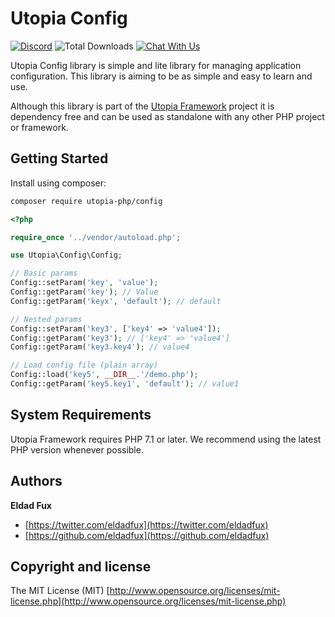 # Utopia Config

[![Discord](https://badgen.net/badge/discord/chat/green)](https://discord.gg/GSeTUeA)
![Total Downloads](https://img.shields.io/packagist/dt/utopia-php/config.svg)
[![Chat With Us](https://img.shields.io/gitter/room/utopia-php/community.svg)](https://gitter.im/utopia-php/community?utm_source=share-link&utm_medium=link&utm_campaign=share-link)

Utopia Config library is simple and lite library for managing application configuration. This library is aiming to be as simple and easy to learn and use.

Although this library is part of the [Utopia Framework](https://github.com/utopia-php/framework) project it is dependency free and can be used as standalone with any other PHP project or framework.

## Getting Started

Install using composer:
```bash
composer require utopia-php/config
```

```php
<?php

require_once '../vendor/autoload.php';

use Utopia\Config\Config;

// Basic params
Config::setParam('key', 'value');
Config::getParam('key'); // Value
Config::getParam('keyx', 'default'); // default

// Nested params
Config::setParam('key3', ['key4' => 'value4']);
Config::getParam('key3'); // ['key4' => 'value4']
Config::getParam('key3.key4'); // value4

// Load config file (plain array)
Config::load('key5', __DIR__.'/demo.php');
Config::getParam('key5.key1', 'default'); // value1

```

## System Requirements

Utopia Framework requires PHP 7.1 or later. We recommend using the latest PHP version whenever possible.

## Authors

**Eldad Fux**

+ [https://twitter.com/eldadfux](https://twitter.com/eldadfux)
+ [https://github.com/eldadfux](https://github.com/eldadfux)

## Copyright and license

The MIT License (MIT) [http://www.opensource.org/licenses/mit-license.php](http://www.opensource.org/licenses/mit-license.php)